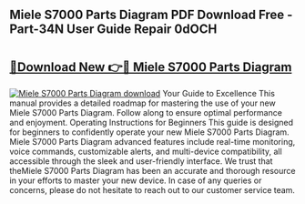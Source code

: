 ## Miele S7000 Parts Diagram PDF Download Free - Part-34N User Guide Repair 0dOCH

# <h2><a href="http://dfs97xb.blite.top/?on=Miele+S7000+Parts+Diagram">🔗Download New 👉🔴 Miele S7000 Parts Diagram</a></h2>

[![Miele S7000 Parts Diagram download](https://i.imgur.com/lujVjoI.png)](http://dfs97xb.blite.top/?on=Miele+S7000+Parts+Diagram)
Your Guide to Excellence This manual provides a detailed roadmap for mastering the use of your new Miele S7000 Parts Diagram. Follow along to ensure optimal performance and enjoyment. Operating Instructions for Beginners This guide is designed for beginners to confidently operate your new Miele S7000 Parts Diagram. Miele S7000 Parts Diagram advanced features include real-time monitoring, voice commands, customizable alerts, and multi-device compatibility, all accessible through the sleek and user-friendly interface. We trust that theMiele S7000 Parts Diagram has been an accurate and thorough resource in your efforts to master your new device. In case of any queries or concerns, please do not hesitate to reach out to our customer service team.
